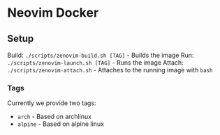 # Neovim Docker

## Setup

Build: `./scripts/zenovim-build.sh [TAG]` - Builds the image
Run: `./scripts/zenovim-launch.sh [TAG]` - Runs the image
Attach: `./scripts/zenovim-attach.sh` - Attaches to the running image with `bash`

### Tags
Currently we provide two tags:
- `arch` - Based on archlinux
- `alpine` - Based on alpine linux



